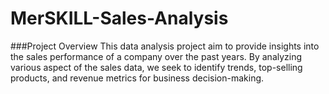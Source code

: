 # MerSKILL-Sales-Analysis

###Project Overview
This data analysis project aim to provide insights into the sales performance of a company over the past years. By analyzing various aspect of the sales data, we seek to identify trends, top-selling products, and revenue metrics for business decision-making.
